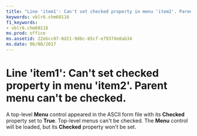 ```yaml
---
title: "Line 'item1': Can't set checked property in menu 'item2'. Parent menu can't be checked."
keywords: vblr6.chm60116
f1_keywords:
- vblr6.chm60116
ms.prod: office
ms.assetid: 22ebcc07-8d21-9d6c-b5cf-e7937de8ab34
ms.date: 06/08/2017
---
```



# Line 'item1': Can't set checked property in menu 'item2'. Parent menu can't be checked.

A top-level  **Menu** control appeared in the ASCII form file with its **Checked** property set to **True**. Top-level menus can't be checked. The **Menu** control will be loaded, but its **Checked** property won't be set.


